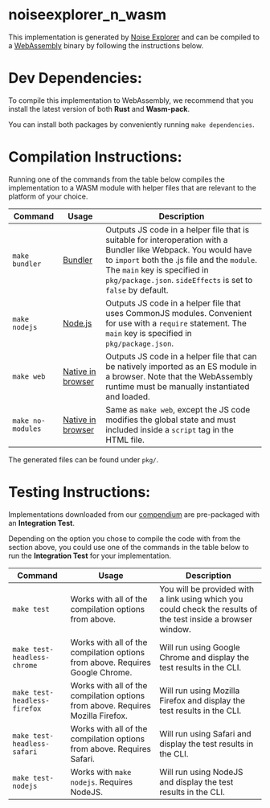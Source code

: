 # noiseexplorer_n_wasm
This implementation is generated by [Noise Explorer](https://noiseexplorer.com) and can be compiled to a [WebAssembly](https://webassembly.org) binary by following the instructions below.

# Dev Dependencies:
To compile this implementation to WebAssembly, we recommend that you install the latest version of both
**Rust** and **Wasm-pack**.

You can install both packages by conveniently running
`make dependencies`.

# Compilation Instructions:

Running one of the commands from the table below compiles the implementation to a WASM module with helper files that are relevant to the platform of your choice.

| Command    | Usage | Description                                                                                                     |
|-----------|------------|-----------------------------------------------------------------------------------------------------|
| `make bundler` | [Bundler][bundlers] | Outputs JS code in a helper file that is suitable for interoperation with a Bundler like Webpack. You would have to `import` both the .js file and the `module`. The `main` key is specified in `pkg/package.json`. `sideEffects` is set to `false` by default. |
| `make nodejs` | [Node.js][deploy-nodejs] | Outputs JS code in a helper file that uses CommonJS modules. Convenient for use with a `require` statement. The `main` key is specified in `pkg/package.json`. |
| `make web` | [Native in browser][deploy-web] | Outputs JS code in a helper file that can be natively imported as an ES module in a browser. Note that the WebAssembly runtime must be manually instantiated and loaded. |
| `make no-modules` | [Native in browser][deploy-web] | Same as `make web`, except the JS code modifies the global state and must included inside a `script` tag in the HTML file.|

[deploy]: https://rustwasm.github.io/docs/wasm-bindgen/reference/deployment.html
[bundlers]: https://rustwasm.github.io/docs/wasm-bindgen/reference/deployment.html#bundlers
[deploy-nodejs]: https://rustwasm.github.io/docs/wasm-bindgen/reference/deployment.html#nodejs
[deploy-web]: https://rustwasm.github.io/docs/wasm-bindgen/reference/deployment.html#without-a-bundler

The generated files can be found under `pkg/`.

# Testing Instructions:

Implementations downloaded from our [compendium](https://noiseexplorer.com/patterns/) are pre-packaged with an **Integration Test**.

Depending on the option you chose to compile the code with from the section above, you could use one of the commands in the table below to run the **Integration Test** for your implementation.

| Command    | Usage | Description                                                                                                     |
|-----------|------------|-----------------------------------------------------------------------------------------------------|
| `make test` | Works with all of the compilation options from above. | You will be provided with a link using which you could check the results of the test inside a browser window. |
| `make test-headless-chrome` | Works with all of the compilation options from above. Requires Google Chrome. | Will run using Google Chrome and display the test results in the CLI. |
| `make test-headless-firefox` | Works with all of the compilation options from above. Requires Mozilla Firefox.|  Will run using Mozilla Firefox and display the test results in the CLI. |
| `make test-headless-safari` | Works with all of the compilation options from above. Requires Safari.|  Will run using Safari and display the test results in the CLI. |
| `make test-nodejs` | Works with `make nodejs`. Requires NodeJS. | Will run using NodeJS and display the test results in the CLI. |
